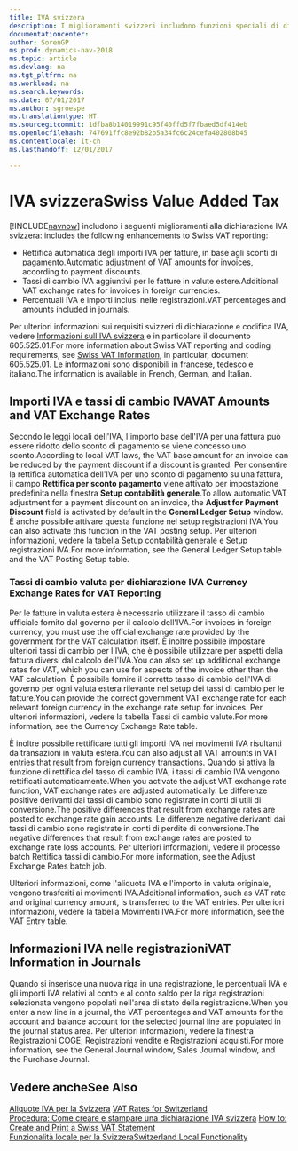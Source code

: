 ```yaml
---
title: IVA svizzera
description: I miglioramenti svizzeri includono funzioni speciali di dichiarazione IVA.
documentationcenter: 
author: SorenGP
ms.prod: dynamics-nav-2018
ms.topic: article
ms.devlang: na
ms.tgt_pltfrm: na
ms.workload: na
ms.search.keywords: 
ms.date: 07/01/2017
ms.author: sgroespe
ms.translationtype: HT
ms.sourcegitcommit: 1dfba8b14019991c95f40ffd5f7fbaed5df414eb
ms.openlocfilehash: 747691ffc8e92b82b5a34fc6c24cefa402808b45
ms.contentlocale: it-ch
ms.lasthandoff: 12/01/2017

---
```

# <a name="swiss-value-added-tax"></a><span data-ttu-id="8cae7-103">IVA svizzera</span><span class="sxs-lookup"><span data-stu-id="8cae7-103">Swiss Value Added Tax</span></span>
[!INCLUDE[navnow](../../includes/navnow_md.md)]<span data-ttu-id="8cae7-104"> includono i seguenti miglioramenti alla dichiarazione IVA svizzera:</span><span class="sxs-lookup"><span data-stu-id="8cae7-104"> includes the following enhancements to Swiss VAT reporting:</span></span>  

- <span data-ttu-id="8cae7-105">Rettifica automatica degli importi IVA per fatture, in base agli sconti di pagamento.</span><span class="sxs-lookup"><span data-stu-id="8cae7-105">Automatic adjustment of VAT amounts for invoices, according to payment discounts.</span></span>  
- <span data-ttu-id="8cae7-106">Tassi di cambio IVA aggiuntivi per le fatture in valute estere.</span><span class="sxs-lookup"><span data-stu-id="8cae7-106">Additional VAT exchange rates for invoices in foreign currencies.</span></span>  
- <span data-ttu-id="8cae7-107">Percentuali IVA e importi inclusi nelle registrazioni.</span><span class="sxs-lookup"><span data-stu-id="8cae7-107">VAT percentages and amounts included in journals.</span></span>  

<span data-ttu-id="8cae7-108">Per ulteriori informazioni sui requisiti svizzeri di dichiarazione e codifica IVA, vedere [Informazioni sull'IVA svizzera](http://www.estv.admin.ch/mwst/dokumentation/00130/00947/00948/index.html?lang=fr) e in particolare il documento 605.525.01.</span><span class="sxs-lookup"><span data-stu-id="8cae7-108">For more information about Swiss VAT reporting and coding requirements, see [Swiss VAT Information](http://www.estv.admin.ch/mwst/dokumentation/00130/00947/00948/index.html?lang=fr), in particular, document 605.525.01.</span></span> <span data-ttu-id="8cae7-109">Le informazioni sono disponibili in francese, tedesco e italiano.</span><span class="sxs-lookup"><span data-stu-id="8cae7-109">The information is available in French, German, and Italian.</span></span>  

## <a name="vat-amounts-and-vat-exchange-rates"></a><span data-ttu-id="8cae7-110">Importi IVA e tassi di cambio IVA</span><span class="sxs-lookup"><span data-stu-id="8cae7-110">VAT Amounts and VAT Exchange Rates</span></span>  
<span data-ttu-id="8cae7-111">Secondo le leggi locali dell'IVA, l'importo base dell'IVA per una fattura può essere ridotto dello sconto di pagamento se viene concesso uno sconto.</span><span class="sxs-lookup"><span data-stu-id="8cae7-111">According to local VAT laws, the VAT base amount for an invoice can be reduced by the payment discount if a discount is granted.</span></span> <span data-ttu-id="8cae7-112">Per consentire la rettifica automatica dell'IVA per uno sconto di pagamento su una fattura, il campo **Rettifica per sconto pagamento** viene attivato per impostazione predefinita nella finestra **Setup contabilità generale**.</span><span class="sxs-lookup"><span data-stu-id="8cae7-112">To allow automatic VAT adjustment for a payment discount on an invoice, the **Adjust for Payment Discount** field is activated by default in the **General Ledger Setup** window.</span></span> <span data-ttu-id="8cae7-113">È anche possibile attivare questa funzione nel setup registrazioni IVA.</span><span class="sxs-lookup"><span data-stu-id="8cae7-113">You can also activate this function in the VAT posting setup.</span></span> <span data-ttu-id="8cae7-114">Per ulteriori informazioni, vedere la tabella Setup contabilità generale e Setup registrazioni IVA.</span><span class="sxs-lookup"><span data-stu-id="8cae7-114">For more information, see the General Ledger Setup table and the VAT Posting Setup table.</span></span>  

### <a name="currency-exchange-rates-for-vat-reporting"></a><span data-ttu-id="8cae7-115">Tassi di cambio valuta per dichiarazione IVA </span><span class="sxs-lookup"><span data-stu-id="8cae7-115">Currency Exchange Rates for VAT Reporting</span></span>  
<span data-ttu-id="8cae7-116">Per le fatture in valuta estera è necessario utilizzare il tasso di cambio ufficiale fornito dal governo per il calcolo dell'IVA.</span><span class="sxs-lookup"><span data-stu-id="8cae7-116">For invoices in foreign currency, you must use the official exchange rate provided by the government for the VAT calculation itself.</span></span> <span data-ttu-id="8cae7-117">È inoltre possibile impostare ulteriori tassi di cambio per l'IVA, che è possibile utilizzare per aspetti della fattura diversi dal calcolo dell'IVA.</span><span class="sxs-lookup"><span data-stu-id="8cae7-117">You can also set up additional exchange rates for VAT, which you can use for aspects of the invoice other than the VAT calculation.</span></span> <span data-ttu-id="8cae7-118">È possibile fornire il corretto tasso di cambio dell'IVA di governo per ogni valuta estera rilevante nel setup dei tassi di cambio per le fatture.</span><span class="sxs-lookup"><span data-stu-id="8cae7-118">You can provide the correct government VAT exchange rate for each relevant foreign currency in the exchange rate setup for invoices.</span></span> <span data-ttu-id="8cae7-119">Per ulteriori informazioni, vedere la tabella Tassi di cambio valute.</span><span class="sxs-lookup"><span data-stu-id="8cae7-119">For more information, see the Currency Exchange Rate table.</span></span>  

<span data-ttu-id="8cae7-120">È inoltre possibile rettificare tutti gli importi IVA nei movimenti IVA risultanti da transazioni in valuta estera.</span><span class="sxs-lookup"><span data-stu-id="8cae7-120">You can also adjust all VAT amounts in VAT entries that result from foreign currency transactions.</span></span> <span data-ttu-id="8cae7-121">Quando si attiva la funzione di rettifica del tasso di cambio IVA, i tassi di cambio IVA vengono rettificati automaticamente.</span><span class="sxs-lookup"><span data-stu-id="8cae7-121">When you activate the adjust VAT exchange rate function, VAT exchange rates are adjusted automatically.</span></span> <span data-ttu-id="8cae7-122">Le differenze positive derivanti dai tassi di cambio sono registrate in conti di utili di conversione.</span><span class="sxs-lookup"><span data-stu-id="8cae7-122">The positive differences that result from exchange rates are posted to exchange rate gain accounts.</span></span> <span data-ttu-id="8cae7-123">Le differenze negative derivanti dai tassi di cambio sono registrate in conti di perdite di conversione.</span><span class="sxs-lookup"><span data-stu-id="8cae7-123">The negative differences that result from exchange rates are posted to exchange rate loss accounts.</span></span> <span data-ttu-id="8cae7-124">Per ulteriori informazioni, vedere il processo batch Rettifica tassi di cambio.</span><span class="sxs-lookup"><span data-stu-id="8cae7-124">For more information, see the Adjust Exchange Rates batch job.</span></span>  

<span data-ttu-id="8cae7-125">Ulteriori informazioni, come l'aliquota IVA e l'importo in valuta originale, vengono trasferiti ai movimenti IVA.</span><span class="sxs-lookup"><span data-stu-id="8cae7-125">Additional information, such as VAT rate and original currency amount, is transferred to the VAT entries.</span></span> <span data-ttu-id="8cae7-126">Per ulteriori informazioni, vedere la tabella Movimenti IVA.</span><span class="sxs-lookup"><span data-stu-id="8cae7-126">For more information, see the VAT Entry table.</span></span>  

## <a name="vat-information-in-journals"></a><span data-ttu-id="8cae7-127">Informazioni IVA nelle registrazioni</span><span class="sxs-lookup"><span data-stu-id="8cae7-127">VAT Information in Journals</span></span>  
<span data-ttu-id="8cae7-128">Quando si inserisce una nuova riga in una registrazione, le percentuali IVA e gli importi IVA relativi al conto e al conto saldo per la riga registrazioni selezionata vengono popolati nell'area di stato della registrazione.</span><span class="sxs-lookup"><span data-stu-id="8cae7-128">When you enter a new line in a journal, the VAT percentages and VAT amounts for the account and balance account for the selected journal line are populated in the journal status area.</span></span> <span data-ttu-id="8cae7-129">Per ulteriori informazioni, vedere la finestra Registrazioni COGE, Registrazioni vendite e Registrazioni acquisti.</span><span class="sxs-lookup"><span data-stu-id="8cae7-129">For more information, see the General Journal window, Sales Journal window, and the Purchase Journal.</span></span>  

## <a name="see-also"></a><span data-ttu-id="8cae7-130">Vedere anche</span><span class="sxs-lookup"><span data-stu-id="8cae7-130">See Also</span></span>  
 <span data-ttu-id="8cae7-131">[Aliquote IVA per la Svizzera](vat-rates-for-switzerland.md) </span><span class="sxs-lookup"><span data-stu-id="8cae7-131">[VAT Rates for Switzerland](vat-rates-for-switzerland.md) </span></span>  
 <span data-ttu-id="8cae7-132">[Procedura: Come creare e stampare una dichiarazione IVA svizzera](how-to-create-and-print-a-swiss-vat-statement.md) </span><span class="sxs-lookup"><span data-stu-id="8cae7-132">[How to: Create and Print a Swiss VAT Statement](how-to-create-and-print-a-swiss-vat-statement.md) </span></span>  
 [<span data-ttu-id="8cae7-133">Funzionalità locale per la Svizzera</span><span class="sxs-lookup"><span data-stu-id="8cae7-133">Switzerland Local Functionality</span></span>](switzerland-local-functionality.md)   

